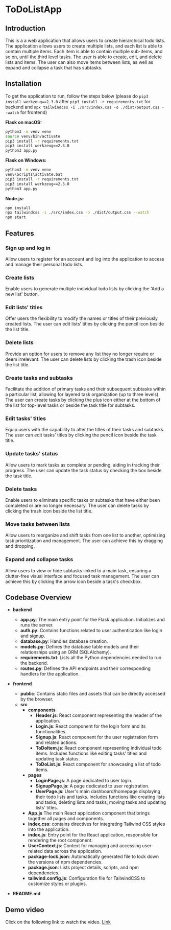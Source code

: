 # ToDoListApp

## Introduction 
This is a a web application that allows users to create hierarchical todo lists. 
The application allows users to create multiple lists, and each list is able to contain multiple items. 
Each item is able to contain multiple sub-items, and so on, until the third level tasks. 
The user is able to create, edit, and delete lists and items. 
The user can also move items between lists, as well as expand and collapse a task that has subtasks.

## Installation

To get the application to run, follow the steps below (please do `pip3 install werkzeug==2.3.0` after `pip3 install -r requirements.txt` for backend and `npx tailwindcss -i ./src/index.css -o ./dist/output.css --watch` for frontend)


**Flask on macOS:**

```bash
python3 -m venv venv
source venv/bin/activate
pip3 install -r requirements.txt
pip3 install werkzeug==2.3.0
python3 app.py
```

**Flask on Windows:**

```bash
python3 -m venv venv
venv\Scripts\activate.bat
pip3 install -r requirements.txt
pip3 install werkzeug==2.3.0
python3 app.py
```

**Node.js:**

```bash
npm install
npx tailwindcss -i ./src/index.css -o ./dist/output.css --watch
npm start
```

## Features
### Sign up and log in
Allow users to register for an account and log into the application to access and manage their personal todo lists.

### Create lists
Enable users to generate multiple individual todo lists by clicking the 'Add a new list' button.

### Edit lists' titles
Offer users the flexibility to modify the names or titles of their previously created lists. The user can edit lists' titles by clicking the pencil icon beside the list title.

### Delete lists
Provide an option for users to remove any list they no longer require or deem irrelevant. The user can delete lists by clicking the trash icon beside the list title.

### Create tasks and subtasks
Facilitate the addition of primary tasks and their subsequent subtasks within a particular list, allowing for layered task organization (up to three levels). The user can create tasks by
clicking the plus icon either at the bottom of the list for top-level tasks or beside the task title for subtasks.

### Edit tasks' titles
Equip users with the capability to alter the titles of their tasks and subtasks. The user can edit tasks' titles by clicking the pencil icon beside the task title.

### Update tasks' status
Allow users to mark tasks as complete or pending, aiding in tracking their progress. The user can update the task status by checking the box beside the task title.

### Delete tasks
Enable users to eliminate specific tasks or subtasks that have either been completed or are no longer necessary. The user can delete tasks by clicking the trash icon beside the list title.

### Move tasks between lists
Allow users to reorganize and shift tasks from one list to another, optimizing task prioritization and management. The user can achieve this by dragging and dropping.

### Expand and collapse tasks
Allow users to view or hide subtasks linked to a main task, ensuring a clutter-free visual interface and focused task management. The user can achieve this by clicking the arrow icon beside a
task's checkbox.

## Codebase Overview
- **backend**
  - **app.py**: The main entry point for the Flask application. Initializes and runs the server.
  - **auth.py**: Contains functions related to user authentication like login and signup.
  - **database.py**: Handles database creation.
  - **models.py**: Defines the database table models and their relationships using an ORM (SQLAlchemy).
  - **requirements.txt**: Lists all the Python dependencies needed to run the backend.
  - **routes.py**: Defines the API endpoints and their corresponding handlers for the application.

- **frontend**
  - **public**: Contains static files and assets that can be directly accessed by the browser.
  - **src**
    - **components**
      - **Header.js**: React component representing the header of the application.
      - **Login.js**: React component for the login form and its functionalities.
      - **Signup.js**: React component for the user registration form and related actions.
      - **ToDoItem.js**: React component representing individual todo items. Includes functions like editing tasks' titles and updating task status.
      - **ToDoList.js**: React component for showcasing a list of todo items.
    - **pages**
      - **LoginPage.js**: A page dedicated to user login.
      - **SignupPage.js**: A page dedicated to user registration.
      - **UserPage.js**: User's main dashboard/homepage displaying their todo lists and tasks. Includes functions like creating lists and tasks, deleting lists and tasks, moving tasks
        and updating lists' titles.
    - **App.js** The main React application component that brings together all pages and components.
    - **index.css**: contains directives for integrating Tailwind CSS styles into the application.
    - **index.js**: Entry point for the React application, responsible for rendering the root component.
    - **UserContext.js**: Context for managing and accessing user-related data across the application.
    - **package-lock.json**: Automatically generated file to lock down the versions of npm dependencies.
    - **package.json**: Lists project details, scripts, and npm dependencies.
    - **tailwind.config.js**: Configuration file for TailwindCSS to customize styles or plugins.
- **README.md**

## Demo video
Click on the following link to watch the video. 
[Link](https://www.loom.com/share/ce6b969979f94f80854a933f510e98a2?sid=48456141-bc1a-473d-b9fa-a08f3eafbb8a)








